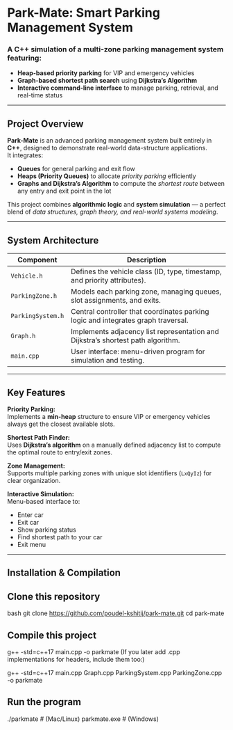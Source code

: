 # Park-Mate: Smart Parking Management System

### A C++ simulation of a multi-zone parking management system featuring:
- **Heap-based priority parking** for VIP and emergency vehicles  
- **Graph-based shortest path search** using **Dijkstra’s Algorithm**  
- **Interactive command-line interface** to manage parking, retrieval, and real-time status

---

## Project Overview

**Park-Mate** is an advanced parking management system built entirely in **C++**, designed to demonstrate real-world data-structure applications.  
It integrates:
- **Queues** for general parking and exit flow  
- **Heaps (Priority Queues)** to allocate *priority parking* efficiently  
- **Graphs and Dijkstra’s Algorithm** to compute the *shortest route* between any entry and exit point in the lot  

This project combines **algorithmic logic** and **system simulation** — a perfect blend of *data structures, graph theory, and real-world systems modeling*.

---

## System Architecture

| Component | Description |
|------------|-------------|
| `Vehicle.h` | Defines the vehicle class (ID, type, timestamp, and priority attributes). |
| `ParkingZone.h` | Models each parking zone, managing queues, slot assignments, and exits. |
| `ParkingSystem.h` | Central controller that coordinates parking logic and integrates graph traversal. |
| `Graph.h` | Implements adjacency list representation and Dijkstra’s shortest path algorithm. |
| `main.cpp` | User interface: menu-driven program for simulation and testing. |

---

## Key Features

**Priority Parking:**  
Implements a **min-heap** structure to ensure VIP or emergency vehicles always get the closest available slots.

**Shortest Path Finder:**  
Uses **Dijkstra’s algorithm** on a manually defined adjacency list to compute the optimal route to entry/exit zones.

**Zone Management:**  
Supports multiple parking zones with unique slot identifiers (`LxQyIz`) for clear organization.

**Interactive Simulation:**  
Menu-based interface to:
- Enter car  
- Exit car
- Show parking status  
- Find shortest path to your car
- Exit menu

---

## Installation & Compilation

## Clone this repository
bash
git clone https://github.com/poudel-kshitij/park-mate.git
cd park-mate

## Compile this project
g++ -std=c++17 main.cpp -o parkmate
(If you later add .cpp implementations for headers, include them too:)

g++ -std=c++17 main.cpp Graph.cpp ParkingSystem.cpp ParkingZone.cpp -o parkmate

## Run the program
./parkmate       # (Mac/Linux)
parkmate.exe     # (Windows)
